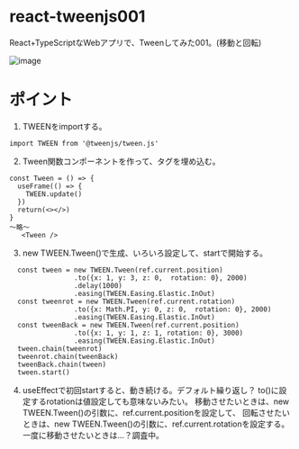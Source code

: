 # react-tweenjs001
React+TypeScriptなWebアプリで、Tweenしてみた001。(移動と回転)

![image](https://github.com/aaaa1597/react-tweenjs001/assets/27885482/e5a5334e-d82e-4e87-86e9-7bc109681d42)

# ポイント
1. TWEENをimportする。
```ts:App.tsx
import TWEEN from '@tweenjs/tween.js'
```
2. Tween関数コンポーネントを作って、<Tween />タグを埋め込む。
```ts:App.tsx
const Tween = () => {
  useFrame(() => {
    TWEEN.update()
  })
  return(<></>)
}
～略～
   <Tween />
```

3. new TWEEN.Tween()で生成、いろいろ設定して、startで開始する。
```ts:App.tsx
  const tween = new TWEEN.Tween(ref.current.position)
                .to({x: 1, y: 3, z: 0,  rotation: 0}, 2000)
                .delay(1000)
                .easing(TWEEN.Easing.Elastic.InOut)
  const tweenrot = new TWEEN.Tween(ref.current.rotation)
                .to({x: Math.PI, y: 0, z: 0,  rotation: 0}, 2000)
                .easing(TWEEN.Easing.Elastic.InOut)
  const tweenBack = new TWEEN.Tween(ref.current.position)
                .to({x: 1, y: 1, z: 1, rotation: 0}, 3000)
                .easing(TWEEN.Easing.Elastic.InOut)
  tween.chain(tweenrot)
  tweenrot.chain(tweenBack)
  tweenBack.chain(tween)
  tween.start()
```

4. useEffectで初回startすると、動き続ける。デフォルト繰り返し？
to()に設定するrotationは値設定しても意味ないみたい。
移動させたいときは、new TWEEN.Tween()の引数に、ref.current.positionを設定して、
回転させたいときは、new TWEEN.Tween()の引数に、ref.current.rotationを設定する。
一度に移動させたいときは...？調査中。
